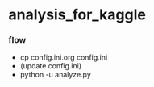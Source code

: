 # analysis_for_kaggle
### flow
- cp config.ini.org config.ini
- (update config.ini)
- python -u analyze.py
